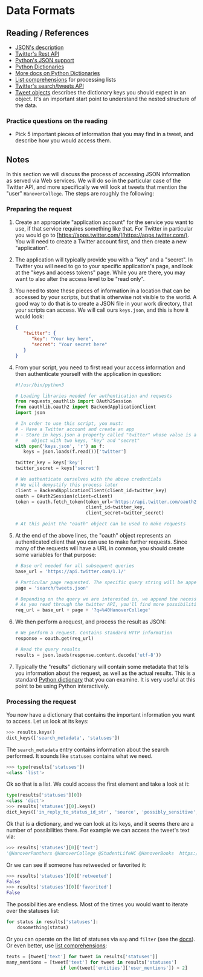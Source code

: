 # Data Formats

## Reading / References

- [JSON's description](http://json.org/)
- [Twitter's Rest API](https://dev.twitter.com/rest/public)
- [Python's JSON support](https://docs.python.org/3/library/json.html)
- [Python Dictionaries](https://docs.python.org/3/tutorial/datastructures.html#dictionaries)
- [More docs on Python Dictionaries](https://docs.python.org/3/library/stdtypes.html#typesmapping)
- [List comprehensions](https://docs.python.org/2/tutorial/datastructures.html#tut-listcomps) for processing lists
- [Twitter's search/tweets API](https://dev.twitter.com/rest/reference/get/search/tweets)
- [Tweet objects](https://dev.twitter.com/overview/api/tweets) describes the dictionary keys you should expect in an object. It's an important start point to understand the nested structure of the data.

### Practice questions on the reading

- Pick 5 important pieces of information that you may find in a tweet, and describe how you would access them.

## Notes

In this section we will discuss the process of accessing JSON information as served via Web services. We will do so in the particular case of the Twitter API, and more specifically we will look at tweets that mention the "user" `HanoverCollege`. The steps are roughly the following:

### Preparing the request

1. Create an appropriate "application account" for the service you want to use, if that service requires something like that. For Twitter in particular you would go to [https://apps.twitter.com/](https://apps.twitter.com/). You will need to create a Twitter account first, and then create a new "application".
2. The application will typically provide you with a "key" and a "secret". In Twitter you will need to go to your specific application's page, and look at the "keys and access tokens" page. While you are there, you may want to also alter the access level to be "read only".
3. You need to store these pieces of information in a location that can be accessed by your scripts, but that is otherwise not visible to the world. A good way to do that is to create a JSON file in your work directory, that your scripts can access. We will call ours `keys.json`, and this is how it would look:

    ```json
    {
       "twitter": {
          "key": "Your key here",
          "secret": "Your secret here"
       }
    }
    ```
4. From your script, you need to first read your access information and then authenticate yourself with the application in question:

    ```python
    #!/usr/bin/python3

    # Loading libraries needed for authentication and requests
    from requests_oauthlib import OAuth2Session
    from oauthlib.oauth2 import BackendApplicationClient
    import json

    # In order to use this script, you must:
    # - Have a Twitter account and create an app
    # - Store in keys.json a property called "twitter" whose value is an
    #     object with two keys, "key" and "secret"
    with open('keys.json', 'r') as f:
       keys = json.loads(f.read())['twitter']

    twitter_key = keys['key']
    twitter_secret = keys['secret']

    # We authenticate ourselves with the above credentials
    # We will demystify this process later
    client = BackendApplicationClient(client_id=twitter_key)
    oauth = OAuth2Session(client=client)
    token = oauth.fetch_token(token_url='https://api.twitter.com/oauth2/token',
                              client_id=twitter_key,
                              client_secret=twitter_secret)

    # At this point the "oauth" object can be used to make requests
    ```
5. At the end of the above lines, the "oauth" object represents an authenticated client that you can use to make further requests. Since many of the requests will have a URL in common, you should create some variables for that purpose:

    ```python
    # Base url needed for all subsequent queries
    base_url = 'https://api.twitter.com/1.1/'

    # Particular page requested. The specific query string will be appended to that.
    page = 'search/tweets.json'

    # Depending on the query we are interested in, we append the necessary string
    # As you read through the twitter API, you'll find more possibilities
    req_url = base_url + page + '?q=%40HanoverCollege'
    ```
6. We then perform a request, and process the result as JSON:

    ```python
    # We perform a request. Contains standard HTTP information
    response = oauth.get(req_url)

    # Read the query results
    results = json.loads(response.content.decode('utf-8'))
    ```
7. Typically the "results" dictionary will contain some metadata that tells you information about the request, as well as the actual results. This is a standard [Python dictionary](https://docs.python.org/3/tutorial/datastructures.html#dictionaries) that you can examine. It is very useful at this point to be using Python interactively.

### Processing the request

You now have a dictionary that contains the important information you want to access. Let us look at its keys:

```python
>>> results.keys()
dict_keys(['search_metadata', 'statuses'])
```

The `search_metadata` entry contains information about the search performed. It sounds like `statuses` contains what we need.

```python
>>> type(results['statuses'])
<class 'list'>
```

Ok so that is a list. We could access the first element and take a look at it:

```python
type(results['statuses'][0])
<class 'dict'>
>>> results['statuses'][0].keys()
dict_keys(['in_reply_to_status_id_str', 'source', 'possibly_sensitive', 'user', 'metadata', 'retweet_count', 'text', 'favorited', 'geo', 'retweeted', 'favorite_count', 'place', 'quoted_status_id', 'quoted_status_id_str', 'id', 'entities', 'id_str', 'in_reply_to_user_id', 'in_reply_to_user_id_str', 'in_reply_to_screen_name', 'coordinates', 'is_quote_status', 'truncated', 'contributors', 'lang', 'created_at', 'in_reply_to_status_id', 'quoted_status'])
```

Ok that is a dictionary, and we can look at its keys, and it seems there are a number of possibilities there. For example we can access the tweet's text via:

```python
>>> results['statuses'][0]['text']
'@HanoverPanthers @HanoverCollege @StudentLifeHC @HanoverBooks  https://t.co/HguFqFRONz'
```

Or we can see if someone has retweeded or favorited it:

```python
>>> results['statuses'][0]['retweeted']
False
>>> results['statuses'][0]['favorited']
False
```

The possibilities are endless. Most of the times you would want to iterate over the statuses list:

```python
for status in results['statuses']:
    dosomething(status)
```

Or you can operate on the list of statuses via `map` and `filter` (see the [docs](https://docs.python.org/2/library/functions.html)). Or even better, use [list comprehensions](https://docs.python.org/2/tutorial/datastructures.html#tut-listcomps):

```python
texts = [tweet['text'] for tweet in results['statuses']]
many_mentions = [tweet['text'] for tweet in results['statuses']
                    if len(tweet['entities']['user_mentions']) > 2]
```
